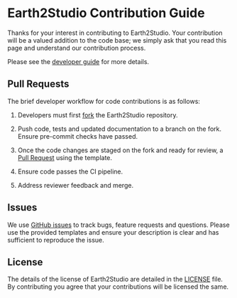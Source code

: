 # Earth2Studio Contribution Guide

Thanks for your interest in contributing to Earth2Studio.
Your contribution will be a valued addition to the code base; we simply
ask that you read this page and understand our contribution process.

Please see the [developer guide](https://nvidia.github.io/earth2studio/userguide/developer/overview.html)
for more details.

## Pull Requests

The brief developer workflow for code contributions is as follows:

1. Developers must first [fork](https://help.github.com/en/articles/fork-a-repo)
the Earth2Studio repository.

2. Push code, tests and updated documentation to a branch on the fork. Ensure pre-commit
checks have passed.

3. Once the code changes are staged on the fork and ready for review, a
[Pull Request](https://help.github.com/en/articles/about-pull-requests) using the
template.

4. Ensure code passes the CI pipeline.

5. Address reviewer feedback and merge.

## Issues

We use [GitHub issues](https://github.com/NVIDIA/earth2studio/issues) to track bugs,
feature requests and questions.
Please use the provided templates and ensure your description is clear and has
sufficient to reproduce the issue.

## License

The details of the license of Earth2Studio are detailed in the [LICENSE](./LICENSE)
file. By contributing you agree that your contributions will be licensed the same.
